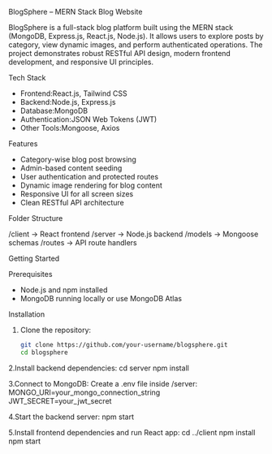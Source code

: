 BlogSphere – MERN Stack Blog Website

BlogSphere is a full-stack blog platform built using the MERN stack (MongoDB, Express.js, React.js, Node.js). It allows users to explore posts by category, view dynamic images, and perform authenticated operations. The project demonstrates robust RESTful API design, modern frontend development, and responsive UI principles.

Tech Stack

- Frontend:React.js, Tailwind CSS
- Backend:Node.js, Express.js
- Database:MongoDB
- Authentication:JSON Web Tokens (JWT)
- Other Tools:Mongoose, Axios

Features

- Category-wise blog post browsing
- Admin-based content seeding
- User authentication and protected routes
- Dynamic image rendering for blog content
- Responsive UI for all screen sizes
- Clean RESTful API architecture

Folder Structure

/client → React frontend
/server → Node.js backend
/models → Mongoose schemas
/routes → API route handlers


Getting Started

Prerequisites

- Node.js and npm installed
- MongoDB running locally or use MongoDB Atlas

Installation

1. Clone the repository:
   ```bash
   git clone https://github.com/your-username/blogsphere.git
   cd blogsphere
   
2.Install backend dependencies:
  cd server
  npm install
  
3.Connect to MongoDB:
  Create a .env file inside /server:
  MONGO_URI=your_mongo_connection_string
  JWT_SECRET=your_jwt_secret
  
4.Start the backend server:
  npm start
  
5.Install frontend dependencies and run React app:
  cd ../client
  npm install
  npm start





   

